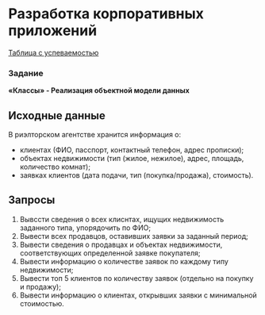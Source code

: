 # Разработка корпоративных приложений
[Таблица с успеваемостью](https://docs.google.com/spreadsheets/d/1j8YNA_P-8_UbMoDqIovw82hmGAIQxD6DM8_PFpF1ct4)

### Задание

**«Классы» - Реализация объектной модели данных**

## Исходные данные

В риэлторском агентстве хранится информация о:
* клиентах (ФИО, пасспорт, контактный телефон, адрес прописки);
* объектах недвижимости (тип (жилое, нежилое), адрес, площадь, количество комнат);
* заявках клиентов (дата подачи, тип (покупка/продажа), стоимость). 

## Запросы

1.	Вывссти сведения о всех клиснтах, ищущих недвижимость заданного типа, упорядочить по ФИО;
2.	Вывести всех продавцов, оставивших заявки за заданный период;
3.	Вывести сведения о продавцах и объектах недвижимости, соответствующих определенной заявке покупателя;
4.	Вывести информацию о количестве заявок по каждому типу недвижимости;
5.	Вывести топ 5 клиентов по количеству заявок (отдельно на покупку и продажу);
6.	Вывести информацию о клиентах, открывших заявки с минимальной стоимостью.